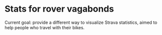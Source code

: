 # Stats for rover vagabonds

Current goal: provide a different way to visualize Strava statistics, aimed to help people who travel with their bikes.